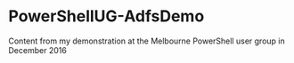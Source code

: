 # PowerShellUG-AdfsDemo
Content from my demonstration at the Melbourne PowerShell user group in December 2016
